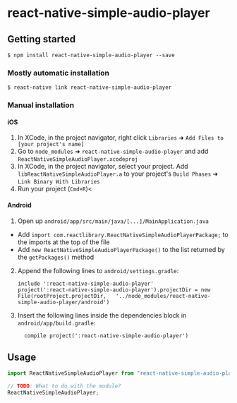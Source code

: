 # react-native-simple-audio-player

## Getting started

`$ npm install react-native-simple-audio-player --save`

### Mostly automatic installation

`$ react-native link react-native-simple-audio-player`

### Manual installation

#### iOS

1. In XCode, in the project navigator, right click `Libraries` ➜ `Add Files to [your project's name]`
2. Go to `node_modules` ➜ `react-native-simple-audio-player` and add `ReactNativeSimpleAudioPlayer.xcodeproj`
3. In XCode, in the project navigator, select your project. Add `libReactNativeSimpleAudioPlayer.a` to your project's `Build Phases` ➜ `Link Binary With Libraries`
4. Run your project (`Cmd+R`)<

#### Android

1. Open up `android/app/src/main/java/[...]/MainApplication.java`

- Add `import com.reactlibrary.ReactNativeSimpleAudioPlayerPackage;` to the imports at the top of the file
- Add `new ReactNativeSimpleAudioPlayerPackage()` to the list returned by the `getPackages()` method

2. Append the following lines to `android/settings.gradle`:
   ```
   include ':react-native-simple-audio-player'
   project(':react-native-simple-audio-player').projectDir = new File(rootProject.projectDir, 	'../node_modules/react-native-simple-audio-player/android')
   ```
3. Insert the following lines inside the dependencies block in `android/app/build.gradle`:
   ```
     compile project(':react-native-simple-audio-player')
   ```

## Usage

```javascript
import ReactNativeSimpleAudioPlayer from "react-native-simple-audio-player";

// TODO: What to do with the module?
ReactNativeSimpleAudioPlayer;
```

